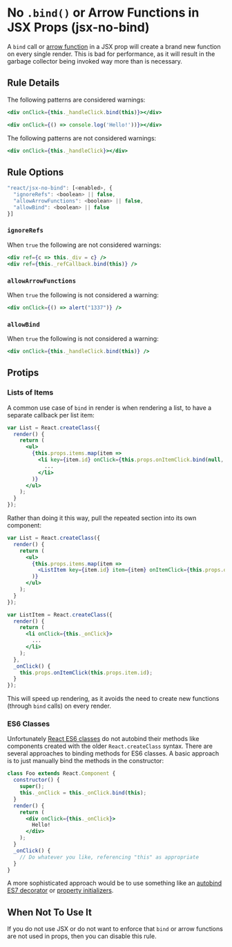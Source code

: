 # No `.bind()` or Arrow Functions in JSX Props (jsx-no-bind)

A `bind` call or [arrow function](https://developer.mozilla.org/en-US/docs/Web/JavaScript/Reference/Functions/Arrow_functions) in a JSX prop will create a brand new function on every single render. This is bad for performance, as it will result in the garbage collector being invoked way more than is necessary.

## Rule Details

The following patterns are considered warnings:

```jsx
<div onClick={this._handleClick.bind(this)}></div>
```
```jsx
<div onClick={() => console.log('Hello!'))}></div>
```

The following patterns are not considered warnings:
```jsx
<div onClick={this._handleClick}></div>
```

## Rule Options

```js
"react/jsx-no-bind": [<enabled>, {
  "ignoreRefs": <boolean> || false,
  "allowArrowFunctions": <boolean> || false,
  "allowBind": <boolean> || false
}]
```

### `ignoreRefs`

When `true` the following are not considered warnings:

```jsx
<div ref={c => this._div = c} />
<div ref={this._refCallback.bind(this)} />
```

### `allowArrowFunctions`

When `true` the following is not considered a warning:

```jsx
<div onClick={() => alert("1337")} />
```

### `allowBind`

When `true` the following is not considered a warning:

```jsx
<div onClick={this._handleClick.bind(this)} />
```

## Protips

### Lists of Items

A common use case of `bind` in render is when rendering a list, to have a separate callback per list item:

```jsx
var List = React.createClass({
  render() {
    return (
      <ul>
        {this.props.items.map(item =>
          <li key={item.id} onClick={this.props.onItemClick.bind(null, item.id)}>
            ...
          </li>
        )}
      </ul>
    );
  }
});
```

Rather than doing it this way, pull the repeated section into its own component:

```jsx
var List = React.createClass({
  render() {
    return (
      <ul>
        {this.props.items.map(item =>
          <ListItem key={item.id} item={item} onItemClick={this.props.onItemClick} />
        )}
      </ul>
    );
  }
});

var ListItem = React.createClass({
  render() {
    return (
      <li onClick={this._onClick}>
        ...
      </li>
    );
  },
  _onClick() {
    this.props.onItemClick(this.props.item.id);
  }
});
```

This will speed up rendering, as it avoids the need to create new functions (through `bind` calls) on every render.

### ES6 Classes

Unfortunately [React ES6 classes](https://facebook.github.io/react/blog/2015/01/27/react-v0.13.0-beta-1.html#es6-classes) do not autobind their methods like components created with the older `React.createClass` syntax. There are several approaches to binding methods for ES6 classes. A basic approach is to just manually bind the methods in the constructor:

```jsx
class Foo extends React.Component {
  constructor() {
    super();
    this._onClick = this._onClick.bind(this);
  }
  render() {
    return (
      <div onClick={this._onClick}>
        Hello!
      </div>
    );
  }
  _onClick() {
    // Do whatever you like, referencing "this" as appropriate
  }
}
```

A more sophisticated approach would be to use something like an [autobind ES7 decorator](https://www.npmjs.com/package/core-decorators#autobind) or [property initializers](https://facebook.github.io/react/blog/2015/01/27/react-v0.13.0-beta-1.html#autobinding).

## When Not To Use It

If you do not use JSX or do not want to enforce that `bind` or arrow functions are not used in props, then you can disable this rule.
